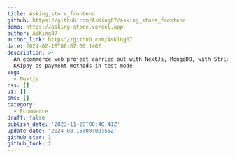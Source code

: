 ```yaml
---
title: Asking_store_frontend
github: https://github.com/AsKing07/asking_store_frontend
demo: https://asking-store.vercel.app
author: AsKing07
author_link: https://github.com/AsKing07
date: 2024-02-18T06:07:00.146Z
description: >-
  An ecommerce web project carried out with NextJs, MongoDB, with Stripe and
  KKipay as payment methods in test mode
ssg:
  - Nextjs
css: []
ui: []
cms: []
category:
  - Ecommerce
draft: false
publish_date: '2023-11-28T00:40:41Z'
update_date: '2024-08-15T00:00:55Z'
github_star: 1
github_fork: 2
---
```

